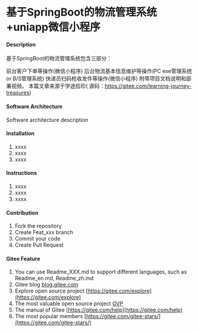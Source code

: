 # 基于SpringBoot的物流管理系统+uniapp微信小程序

#### Description
基于SpringBoot的物流管理系统包含三部分：

前台客户下单等操作(微信小程序)
后台物流基本信息维护等操作(PC exe管理系统or B/S管理系统)
快递员扫码枪收发件等操作(微信小程序)
附带项目文档说明和部署视频。
本篇文章来源于学途拾珍( 源码：https://gitee.com/learning-journey-treasures)

#### Software Architecture
Software architecture description

#### Installation

1.  xxxx
2.  xxxx
3.  xxxx

#### Instructions

1.  xxxx
2.  xxxx
3.  xxxx

#### Contribution

1.  Fork the repository
2.  Create Feat_xxx branch
3.  Commit your code
4.  Create Pull Request


#### Gitee Feature

1.  You can use Readme\_XXX.md to support different languages, such as Readme\_en.md, Readme\_zh.md
2.  Gitee blog [blog.gitee.com](https://blog.gitee.com)
3.  Explore open source project [https://gitee.com/explore](https://gitee.com/explore)
4.  The most valuable open source project [GVP](https://gitee.com/gvp)
5.  The manual of Gitee [https://gitee.com/help](https://gitee.com/help)
6.  The most popular members  [https://gitee.com/gitee-stars/](https://gitee.com/gitee-stars/)
